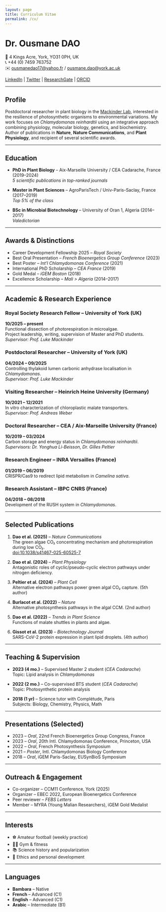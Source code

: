```yaml
---
layout: page
title: Curriculum Vitae
permalink: /cv/
---
```


# Dr. Ousmane DAO

📍 4 Kings Acre, York, YO31 0PH, UK  
📞 +44 (0) 7459 763752  
✉️ ousmanedao17@yahoo.fr / ousmane.dao@york.ac.uk  

[LinkedIn](https://www.linkedin.com/in/ousmane-dao-979315131/) | [Twitter](https://twitter.com/ousmanebahdao) | [ResearchGate](https://www.researchgate.net/profile/Ousmane-Dao) | [ORCID](https://orcid.org/0000-0002-7040-5770)

---

## Profile

Postdoctoral researcher in plant biology in the [Mackinder Lab](https://mackinderlab.weebly.com/), interested in the resilience of photosynthetic organisms to environmental variations. My work focuses on *Chlamydomonas reinhardtii* using an integrative approach combining physiology, molecular biology, genetics, and biochemistry. Author of publications in **Nature**, **Nature Communications**, and **Plant Physiology**, and recipient of several scientific awards.

---

## Education

- **PhD in Plant Biology** – Aix-Marseille University / CEA Cadarache, France (2019–2024)  
  *5 scientific publications in top-ranked journals*

- **Master in Plant Sciences** – AgroParisTech / Univ-Paris-Saclay, France (2017–2019)  
  *Top 5% of the class*

- **BSc in Microbial Biotechnology** – University of Oran 1, Algeria (2014–2017)  
  *Valedictorian*

---

## Awards & Distinctions

- Career Development Fellowship 2025 – *Royal Society*
- Best Oral Presentation – *French Bioenergetics Group Conference* (2023)
- Best Poster – *Int’l Chlamydomonas Conference* (2021)
- International PhD Scholarship – *CEA France* (2019)
- Gold Medal – *iGEM Boston* (2018)
- Excellence Scholarship – *Mali > Algeria* (2014–2017)

---

## Academic & Research Experience

### Royal Society Research Fellow – University of York (UK)  
**10/2025 – present**  
Functional dissection of photorespiration in microalgae.  
Project leadership, writing, supervision of Master and PhD students.  
*Supervisor: Prof. Luke Mackinder*

### Postdoctoral Researcher – University of York (UK)  
**04/2024 – 09/2025**  
Controlling thylakoid lumen carbonic anhydrase localisation in *Chlamydomonas*.  
*Supervisor: Prof. Luke Mackinder*

### Visiting Researcher – Heinrich Heine University (Germany)  
**10/2021 – 12/2021**  
In vitro characterization of chloroplastic malate transporters.  
*Supervisor: Prof. Andreas Weber*

### Doctoral Researcher – CEA / Aix-Marseille University (France)  
**10/2019 – 03/2024**  
Carbon storage and energy status in *Chlamydomonas reinhardtii*.  
*Supervisors: Dr. Yonghua Li-Beisson, Dr. Gilles Peltier*

### Research Engineer – INRA Versailles (France)  
**01/2019 – 06/2019**  
CRISPR/Cas9 to redirect lipid metabolism in *Camelina sativa*.

### Research Assistant – IBPC CNRS (France)  
**04/2018 – 08/2018**  
Development of the RUSH system in *Chlamydomonas*.

---

## Selected Publications

1. **Dao et al. (2025)** – *Nature Communications*  
   The green algae CO₂ concentrating mechanism and photorespiration during low CO₂.  
   [doi:10.1038/s41467-025-60525-7](https://doi.org/10.1038/s41467-025-60525-7)

2. **Dao et al. (2024)** – *Plant Physiology*  
   Antagonistic roles of cyclic/pseudo-cyclic electron pathways under nitrogen deficiency.

3. **Peltier et al. (2024)** – *Plant Cell*  
   Alternative electron pathways power green algal CO₂ capture. (5th author)

4. **Burlacot et al. (2022)** – *Nature*  
   Alternative photosynthesis pathways in the algal CCM. (2nd author)

5. **Dao et al. (2022)** – *Trends in Plant Science*  
   Functions of malate shuttles in plants and algae.

6. **Gissot et al. (2023)** – *Biotechnology Journal*  
   SARS-CoV-2 protein expression in plant lipid droplets. (4th author)

---

## Teaching & Supervision

- **2023 (4 mo.)** – Supervised Master 2 student (*CEA Cadarache*)  
  Topic: Lipid analysis in *Chlamydomonas*

- **2022 (2 mo.)** – Co-supervised BTS student (*CEA Cadarache*)  
  Topic: Photosynthetic protein analysis

- **2018 (1 yr)** – Science tutor with Complétude, Paris  
  Subjects: Biology, Chemistry, Physics, Math

---

## Presentations (Selected)

- 2023 – *Oral*, 22nd French Bioenergetics Group Congress, France  
- 2023 – *Oral*, 20th Intl. Chlamydomonas Conference, Princeton, USA  
- 2022 – *Oral*, French Photosynthesis Symposium  
- 2021 – *Poster*, Intl. Chlamydomonas Biology Conference  
- 2018 – *Oral*, iGEM Paris-Saclay, EUSynBioS Symposium

---

## Outreach & Engagement

- Co-organizer – CCM11 Conference, York (2025)  
- Organizer – EBEC 2022, European Bioenergetics Conference  
- Peer reviewer – *FEBS Letters*  
- Member – MYRA (Young Malian Researchers), iGEM Gold Medalist

---

## Interests

- ⚽ Amateur football (weekly practice)  
- 🏋️‍♂️ Gym & fitness  
- 📚 Science history and popularization  
- 🧠 Ethics and personal development

---

## Languages

- **Bambara** – Native  
- **French** – Advanced (C1)  
- **English** – Advanced (C1)  
- **Arabic** – Intermediate (B1)
